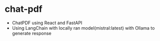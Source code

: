 # chat-pdf

- ChatPDF using React and FastAPI
- Using LangChain with locally ran model(mistral:latest) with Ollama to generate response
